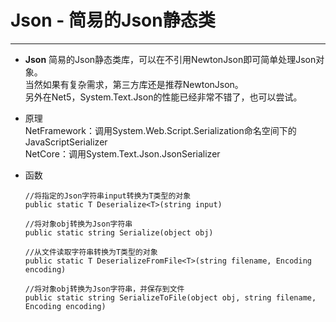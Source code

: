 #  Json - 简易的Json静态类
---
-  **Json** 
  简易的Json静态类库，可以在不引用NewtonJson即可简单处理Json对象。  
  当然如果有复杂需求，第三方库还是推荐NewtonJson。  
  另外在Net5，System.Text.Json的性能已经非常不错了，也可以尝试。  

- 原理  
  NetFramework：调用System.Web.Script.Serialization命名空间下的JavaScriptSerializer  
  NetCore：调用System.Text.Json.JsonSerializer  

- 函数  
  ~~~ 
  //将指定的Json字符串input转换为T类型的对象
  public static T Deserialize<T>(string input) 
    
  //将对象obj转换为Json字符串  
  public static string Serialize(object obj)  
  
  //从文件读取字符串转换为T类型的对象    
  public static T DeserializeFromFile<T>(string filename, Encoding encoding)  
  
  //将对象obj转换为Json字符串，并保存到文件  
  public static string SerializeToFile(object obj, string filename, Encoding encoding)  
  ~~~
  
  
  
  
